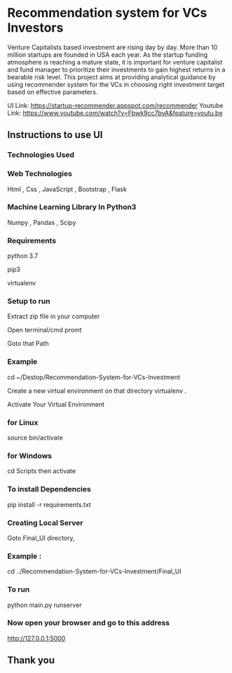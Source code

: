 # Recommendation system for VCs Investors

Venture Capitalists based investment are rising day by day. More than 10 million startups are founded in USA each year. As the startup funding atmosphere is reaching a mature state, it is important for venture capitalist and fund manager to prioritize their investments to gain highest returns in a bearable risk level. This project aims at providing analytical guidance by using recommender system for the VCs in choosing right investment target based on effective parameters.

UI Link: https://startup-recommender.appspot.com/recommender
Youtube Link: https://www.youtube.com/watch?v=Fbwk9cc7bvA&feature=youtu.be

## Instructions to use UI

### Technologies Used

### Web Technologies
Html , Css , JavaScript , Bootstrap , Flask

### Machine Learning Library In Python3
Numpy , Pandas , Scipy

### Requirements
python 3.7

pip3

virtualenv

### Setup to run

Extract zip file in your computer

Open terminal/cmd promt

Goto that Path

### Example
cd ~/Destop/Recommendation-System-for-VCs-Investment

Create a new virtual environment on that directory
virtualenv .

Activate Your Virtual Environment

### for Linux
source bin/activate

### for Windows
cd Scripts
then
activate

### To install Dependencies
pip install -r requirements.txt

### Creating Local Server
Goto Final_UI directory, 

### Example : 
cd ../Recommendation-System-for-VCs-Investment/Final_UI

### To run
python main.py runserver

### Now open your browser and go to this address
http://127.0.0.1:5000

## Thank you 
